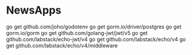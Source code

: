 # NewsApps

go get github.com/joho/godotenv
go get gorm.io/driver/postgres
go get gorm.io/gorm
go get github.com/golang-jwt/jwt/v5
go get github.com/labstack/echo-jwt/v4
go get github.com/labstack/echo/v4
go get github.com/labstack/echo/v4/middleware